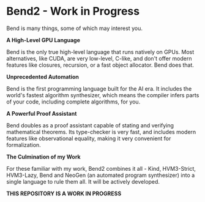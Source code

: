 # Bend2 - Work in Progress

Bend is many things, some of which may interest you.

**A High-Level GPU Language**

Bend is the only true high-level language that runs natively on GPUs. Most
alternatives, like CUDA, are very low-level, C-like, and don't offer modern
features like closures, recursion, or a fast object allocator. Bend does that.

**Unprecedented Automation**

Bend is the first programming language built for the AI era. It includes the
world's fastest algorithm synthesizer, which means the compiler infers parts of
your code, including complete algorithms, for you.

**A Powerful Proof Assistant**

Bend doubles as a proof assistant capable of stating and verifying mathematical
theorems. Its type-checker is very fast, and includes modern features like
observational equality, making it very convenient for formalization.

**The Culmination of my Work**

For these familiar with my work, Bend2 combines it all - Kind, HVM3-Strict,
HVM3-Lazy, Bend and NeoGen (an automated program synthesizer) into a single
language to rule them all. It will be actively developed.

**THIS REPOSITORY IS A WORK IN PROGRESS**
